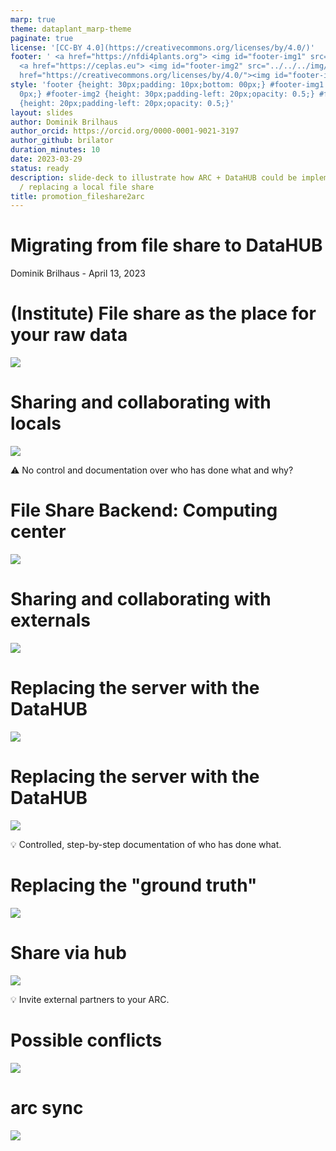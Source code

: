 ```yaml
---
marp: true
theme: dataplant_marp-theme
paginate: true
license: '[CC-BY 4.0](https://creativecommons.org/licenses/by/4.0/)'
footer: ' <a href="https://nfdi4plants.org"> <img id="footer-img1" src="../../../img/_logos/DataPLANT/DataPLANT_logo_square_bg_transparent.svg"></a>
  <a href="https://ceplas.eu"> <img id="footer-img2" src="../../../img/_logos/CEPLAS/CEPLAS_Icon.jpeg"></a><a
  href="https://creativecommons.org/licenses/by/4.0/"><img id="footer-img3" src="../../../img/_logos/CreativeCommons/by.svg"></a> '
style: 'footer {height: 30px;padding: 10px;bottom: 00px;} #footer-img1 {height: 30px;padding-left:
  0px;} #footer-img2 {height: 30px;padding-left: 20px;opacity: 0.5;} #footer-img3
  {height: 20px;padding-left: 20px;opacity: 0.5;}'
layout: slides
author: Dominik Brilhaus
author_orcid: https://orcid.org/0000-0001-9021-3197
author_github: brilator
duration_minutes: 10
date: 2023-03-29
status: ready
description: slide-deck to illustrate how ARC + DataHUB could be implemented parallel
  / replacing a local file share
title: promotion_fileshare2arc
---
```


# Migrating from file share to DataHUB

Dominik Brilhaus - April 13, 2023

<!-- 
# Setup new project

![](./../img/./DataExchange-StatusQuo-001-setupProject.drawio.svg) -->

# (Institute) File share as the place for your raw data

![](./../img/DataExchange-StatusQuo-002-measure.drawio.svg)

# Sharing and collaborating with locals

![](./../img/DataExchange-StatusQuo-003-analyze.drawio.svg)

:warning: No control and documentation over who has done what and why?

# File Share Backend: Computing center

![](./../img/DataExchange-StatusQuo-004-backend.drawio.svg)

# Sharing and collaborating with externals

![](./../img/DataExchange-StatusQuo-005-Share.drawio.svg)

# Replacing the server with the DataHUB

![](./../img/DataExchange-viaHub-001-ARC.drawio.svg)

# Replacing the server with the DataHUB

![](./../img/DataExchange-viaHub-001-ARC-sync.drawio.svg)

:bulb: Controlled, step-by-step documentation of who has done what.

# Replacing the "ground truth"

![](./../img/DataExchange-viaHub-002-backend.drawio.svg)

# Share via hub

![](./../img/DataExchange-viaHub-003-Share.drawio.svg)

:bulb: Invite external partners to your ARC. 

# Possible conflicts

![](./../img/DataExchange-viaHub-004-mergeConflicts.drawio.svg)

# arc sync

![](./../img/DataExchange-viaHub-005-config.drawio.svg)
